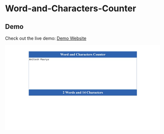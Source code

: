 # Word-and-Characters-Counter
## Demo

Check out the live demo: [Demo Website](https://amiteshmaurya9.github.io/Word-and-Characters-Counter/)

![Website Screenshot](Screenshot_2.jpeg) <!-- For local images -->
